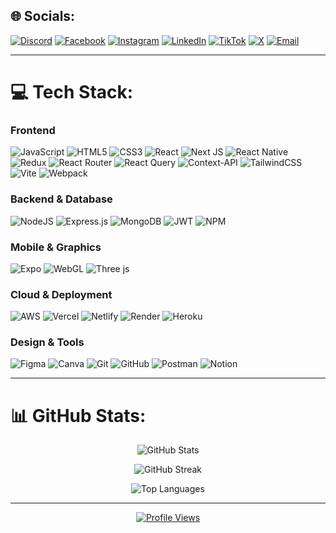 ﻿## 🌐 Socials:

[![Discord](https://img.shields.io/badge/Discord-%237289DA.svg?logo=discord&logoColor=white)](https://discord.com/users/1035197287980355665)
[![Facebook](https://img.shields.io/badge/Facebook-%231877F2.svg?logo=Facebook&logoColor=white)](https://www.facebook.com/hazemyasserprg)
[![Instagram](https://img.shields.io/badge/Instagram-%23E4405F.svg?logo=Instagram&logoColor=white)](https://www.instagram.com/hazem_yasser_/)
[![LinkedIn](https://img.shields.io/badge/LinkedIn-%230077B5.svg?logo=linkedin&logoColor=white)](https://www.linkedin.com/in/hazem-yasser-336705384/)
[![TikTok](https://img.shields.io/badge/TikTok-%23000000.svg?logo=TikTok&logoColor=white)](https://www.tiktok.com/@hazemysr)
[![X](https://img.shields.io/badge/X-black.svg?logo=X&logoColor=white)](https://x.com/HazemYa23091301)
[![Email](https://img.shields.io/badge/Email-D14836?logo=gmail&logoColor=white)](mailto:hazemyasserprg@gmail.com)

---

# 💻 Tech Stack:

### Frontend
![JavaScript](https://img.shields.io/badge/javascript-%23323330.svg?style=for-the-badge&logo=javascript&logoColor=%23F7DF1E)
![HTML5](https://img.shields.io/badge/html5-%23E34F26.svg?style=for-the-badge&logo=html5&logoColor=white)
![CSS3](https://img.shields.io/badge/css3-%231572B6.svg?style=for-the-badge&logo=css3&logoColor=white)
![React](https://img.shields.io/badge/react-%2320232a.svg?style=for-the-badge&logo=react&logoColor=%2361DAFB)
![Next JS](https://img.shields.io/badge/Next-black?style=for-the-badge&logo=next.js&logoColor=white)
![React Native](https://img.shields.io/badge/react_native-%2320232a.svg?style=for-the-badge&logo=react&logoColor=%2361DAFB)
![Redux](https://img.shields.io/badge/redux-%23593d88.svg?style=for-the-badge&logo=redux&logoColor=white)
![React Router](https://img.shields.io/badge/React_Router-CA4245?style=for-the-badge&logo=react-router&logoColor=white)
![React Query](https://img.shields.io/badge/-React%20Query-FF4154?style=for-the-badge&logo=react%20query&logoColor=white)
![Context-API](https://img.shields.io/badge/Context--Api-000000?style=for-the-badge&logo=react)
![TailwindCSS](https://img.shields.io/badge/tailwindcss-%2338B2AC.svg?style=for-the-badge&logo=tailwind-css&logoColor=white)
![Vite](https://img.shields.io/badge/vite-%23646CFF.svg?style=for-the-badge&logo=vite&logoColor=white)
![Webpack](https://img.shields.io/badge/webpack-%238DD6F9.svg?style=for-the-badge&logo=webpack&logoColor=black)

### Backend & Database
![NodeJS](https://img.shields.io/badge/node.js-6DA55F?style=for-the-badge&logo=node.js&logoColor=white)
![Express.js](https://img.shields.io/badge/express.js-%23404d59.svg?style=for-the-badge&logo=express&logoColor=%2361DAFB)
![MongoDB](https://img.shields.io/badge/MongoDB-%234ea94b.svg?style=for-the-badge&logo=mongodb&logoColor=white)
![JWT](https://img.shields.io/badge/JWT-black?style=for-the-badge&logo=JSON%20web%20tokens)
![NPM](https://img.shields.io/badge/NPM-%23CB3837.svg?style=for-the-badge&logo=npm&logoColor=white)

### Mobile & Graphics
![Expo](https://img.shields.io/badge/expo-1C1E24?style=for-the-badge&logo=expo&logoColor=#D04A37)
![WebGL](https://img.shields.io/badge/WebGL-990000?logo=webgl&logoColor=white&style=for-the-badge)
![Three js](https://img.shields.io/badge/threejs-black?style=for-the-badge&logo=three.js&logoColor=white)

### Cloud & Deployment
![AWS](https://img.shields.io/badge/AWS-%23FF9900.svg?style=for-the-badge&logo=amazon-aws&logoColor=white)
![Vercel](https://img.shields.io/badge/vercel-%23000000.svg?style=for-the-badge&logo=vercel&logoColor=white)
![Netlify](https://img.shields.io/badge/netlify-%23000000.svg?style=for-the-badge&logo=netlify&logoColor=#00C7B7)
![Render](https://img.shields.io/badge/Render-%46E3B7.svg?style=for-the-badge&logo=render&logoColor=white)
![Heroku](https://img.shields.io/badge/heroku-%23430098.svg?style=for-the-badge&logo=heroku&logoColor=white)

### Design & Tools
![Figma](https://img.shields.io/badge/figma-%23F24E1E.svg?style=for-the-badge&logo=figma&logoColor=white)
![Canva](https://img.shields.io/badge/Canva-%2300C4CC.svg?style=for-the-badge&logo=Canva&logoColor=white)
![Git](https://img.shields.io/badge/git-%23F05033.svg?style=for-the-badge&logo=git&logoColor=white)
![GitHub](https://img.shields.io/badge/github-%23121011.svg?style=for-the-badge&logo=github&logoColor=white)
![Postman](https://img.shields.io/badge/Postman-FF6C37?style=for-the-badge&logo=postman&logoColor=white)
![Notion](https://img.shields.io/badge/Notion-%23000000.svg?style=for-the-badge&logo=notion&logoColor=white)

---

# 📊 GitHub Stats:

<div align="center">

![GitHub Stats](https://github-readme-stats.vercel.app/api?username=hazemyasserprg&theme=dark&hide_border=false&include_all_commits=false&count_private=false)

![GitHub Streak](https://nirzak-streak-stats.vercel.app/?user=hazemyasserprg&theme=dark&hide_border=false)

![Top Languages](https://github-readme-stats.vercel.app/api/top-langs/?username=hazemyasserprg&theme=dark&hide_border=false&include_all_commits=false&count_private=false&layout=compact)

---

[![Profile Views](https://visitcount.itsvg.in/api?id=hazemyasserprg&icon=0&color=0)](https://visitcount.itsvg.in)

</div>

<!-- Proudly created with GPRM ( https://gprm.itsvg.in ) -->
